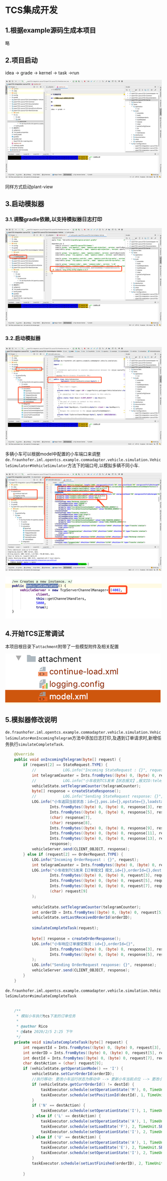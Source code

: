 # TCS集成开发

## 1.根据example源码生成本项目

略

## 2.项目启动

idea -> grade -> kernel -> task ->run

![image-20200206004431379](assets/image-20200206004431379.png)



同样方式启动plant-view

## 3.启动模拟器

### 3.1.调整gradle依赖,以支持模拟器日志打印

![image-20200206004629431](assets/image-20200206004629431.png)

### 3.2.启动模拟器

![image-20200206004747587](assets/image-20200206004747587.png)



多辆小车可以根据model中配置的小车端口来调整`de.fraunhofer.iml.opentcs.example.commadapter.vehicle.simulation.VehicleSimulator#VehicleSimulator`方法下的端口号,以模拟多辆不同小车.



![模型中配置的端口号](assets/image-20200206005532456.png)



![模拟器中根据端口号,以启动多辆小车](assets/image-20200206005431741.png)

## 4.开始TCS正常调试

本项目根目录下`attachment`附带了一些模型附件及相关配置

![image-20200206005144669](assets/image-20200206005144669.png)







## 5.模拟器修改说明

`de.fraunhofer.iml.opentcs.example.commadapter.vehicle.simulation.VehicleSimulator#onIncomingTelegram`方法中添加日志打印,及遇到订单请求时,新增任务执行`simulateCompleteTask`.

```java
    @Override
    public void onIncomingTelegram(byte[] request) {
        if (request[2] == StateRequest.TYPE) {
            //            LOG.info("Incoming StateRequest : {}", request);
            int telegramCounter = Ints.fromBytes((byte) 0, (byte) 0, request[3], request[4]);
            //            LOG.info("小车收到TCS发来【状态报文】,报文ID:telegramCounter={}", telegramCounter);
            vehicleState.setTelegramCounter(telegramCounter);
            byte[] response = createStateResponse();
            //            LOG.info("Sending StateRequest response: {}", response);
            LOG.info("小车返回当前状态：id={},pos.id={},opstate={},loadstate={},lastReceivedOrderId={},currentOrderId={},lastFinishedOrderId={}",
                    Ints.fromBytes((byte) 0, (byte) 0, response[3], response[4]),
                    Ints.fromBytes((byte) 0, (byte) 0, response[5], response[6]),
                    (char) response[7],
                    (char) response[8],
                    Ints.fromBytes((byte) 0, (byte) 0, response[9], response[10]),
                    Ints.fromBytes((byte) 0, (byte) 0, response[11], response[12]),
                    Ints.fromBytes((byte) 0, (byte) 0, response[13], response[14]),
                    response);
            vehicleServer.send(CLIENT_OBJECT, response);
        } else if (request[2] == OrderRequest.TYPE) {
            LOG.info("Incoming OrderRequest : {}", request);
            int telegramCounter = Ints.fromBytes((byte) 0, (byte) 0, request[3], request[4]);
            LOG.info("小车收到TCS发来【订单报文】报文,id={},orderId={},destId={},destAction={}",
                    Ints.fromBytes((byte) 0, (byte) 0, request[3], request[4]),
                    Ints.fromBytes((byte) 0, (byte) 0, request[5], request[6]),
                    Ints.fromBytes((byte) 0, (byte) 0, request[7], request[8]),
                    (char) request[9]
            );

            vehicleState.setTelegramCounter(telegramCounter);
            int orderID = Ints.fromBytes((byte) 0, (byte) 0, request[5], request[6]);
            vehicleState.setLastReceivedOrderId(orderID);

            simulateCompleteTask(request);

            byte[] response = createOrderResponse();
            LOG.info("小车响应订单接受情况：id={},orderId={}",
                    Ints.fromBytes((byte) 0, (byte) 0, response[3], response[4]),
                    Ints.fromBytes((byte) 0, (byte) 0, response[5], response[6])
            );
            LOG.info("Sending OrderRequest response: {}", response);
            vehicleServer.send(CLIENT_OBJECT, response);
        }
    }

```



`de.fraunhofer.iml.opentcs.example.commadapter.vehicle.simulation.VehicleSimulator#simulateCompleteTask`

```java

    /**
     * 模拟小车执行tcs下发的订单任务
     *
     * @author Rico
     * @date 2020/2/5 2:25 下午
     */
    private void simulateCompleteTask(byte[] request) {
        int requestId = Ints.fromBytes((byte) 0, (byte) 0, request[3], request[4]);
        int orderID = Ints.fromBytes((byte) 0, (byte) 0, request[5], request[6]);
        int destId = Ints.fromBytes((byte) 0, (byte) 0, request[7], request[8]);
        char destAction = (char) request[9];
        if (vehicleState.getOperationMode() == 'I') {
            vehicleState.setCurrOrderId(orderID);
            //执行移动: 更改小车运行状态为移动中 --> 更新小车当前点位 --> 更改小车运行状态为空闲(完成移动)
            if (vehicleState.getCurrOrderId() != destId) {
                taskExecutor.schedule(setOperationState('M'), 0, TimeUnit.SECONDS);
                taskExecutor.schedule(setPositionId(destId), 1, TimeUnit.SECONDS);
            }
            if ('N' == destAction) {
                taskExecutor.schedule(setOperationState('I'), 1, TimeUnit.SECONDS);
            } else if ('L' == destAction) {
                taskExecutor.schedule(setOperationState('A'), 1, TimeUnit.SECONDS);
                taskExecutor.schedule(setLoadState('F'), 2, TimeUnit.SECONDS);
                taskExecutor.schedule(setOperationState('I'), 2, TimeUnit.SECONDS);
            } else if ('U' == destAction) {
                taskExecutor.schedule(setOperationState('A'), 1, TimeUnit.SECONDS);
                taskExecutor.schedule(setLoadState('E'), 2, TimeUnit.SECONDS);
                taskExecutor.schedule(setOperationState('I'), 2, TimeUnit.SECONDS);
            }
            taskExecutor.schedule(setLastFinished(orderID), 2, TimeUnit.SECONDS);

        }

```

